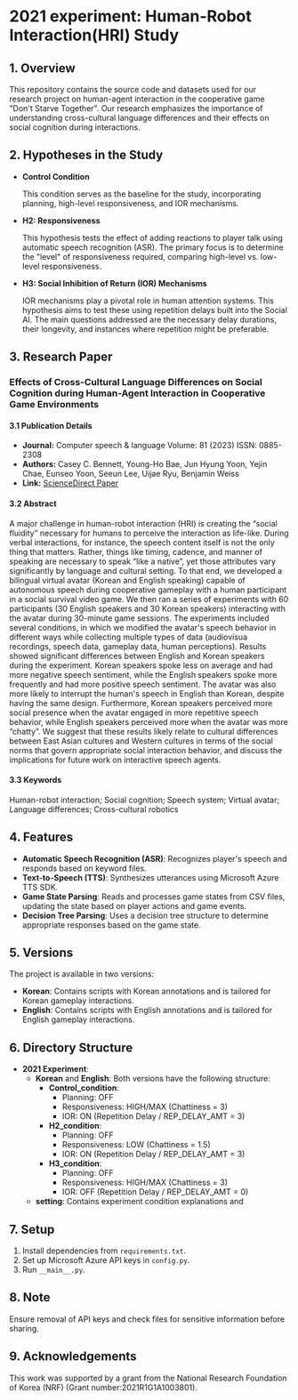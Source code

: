 # 2021 experiment: Human-Robot Interaction(HRI) Study

## 1. Overview
This repository contains the source code and datasets used for our research project on human-agent interaction in the cooperative game "Don't Starve Together". Our research emphasizes the importance of understanding cross-cultural language differences and their effects on social cognition during interactions.

## 2. Hypotheses in the Study

- **Control Condition**

    This condition serves as the baseline for the study, incorporating planning, high-level responsiveness, and IOR mechanisms.

- **H2: Responsiveness**

    This hypothesis tests the effect of adding reactions to player talk using automatic speech recognition (ASR). The primary focus is to determine the "level" of responsiveness required, comparing high-level vs. low-level responsiveness.

- **H3: Social Inhibition of Return (IOR) Mechanisms**

    IOR mechanisms play a pivotal role in human attention systems. This hypothesis aims to test these using repetition delays built into the Social AI. The main questions addressed are the necessary delay durations, their longevity, and instances where repetition might 
    be preferable.

## 3. Research Paper
### Effects of Cross-Cultural Language Differences on Social Cognition during Human-Agent Interaction in Cooperative Game Environments

#### 3.1 Publication Details
- **Journal:** Computer speech & language Volume: 81 (2023) ISSN: 0885-2308
- **Authors:** Casey C. Bennett, Young-Ho Bae, Jun Hyung Yoon, Yejin Chae, Eunseo Yoon, Seeun Lee, Uijae Ryu, Benjamin Weiss
- **Link:** [ScienceDirect Paper](https://www.sciencedirect.com/science/article/pii/S0885230823000402)

#### 3.2 Abstract
A major challenge in human-robot interaction (HRI) is creating the “social fluidity” necessary for humans to perceive the interaction as life-like. During verbal interactions, for instance, the speech content itself is not the only thing that matters. Rather, things like timing, cadence, and manner of speaking are necessary to speak “like a native”, yet those attributes vary significantly by language and cultural setting. To that end, we developed a bilingual virtual avatar (Korean and English speaking) capable of autonomous speech during cooperative gameplay with a human participant in a social survival video game. We then ran a series of experiments with 60 participants (30 English speakers and 30 Korean speakers) interacting with the avatar during 30-minute game sessions. The experiments included several conditions, in which we modified the avatar's speech behavior in different ways while collecting multiple types of data (audiovisua recordings, speech data, gameplay data, human perceptions). Results showed significant differences between English and Korean speakers during the experiment. Korean speakers spoke less on average and had more negative speech sentiment, while the English speakers spoke more frequently and had more positive speech sentiment. The avatar was also more likely to interrupt the human's speech in English than Korean, despite having the same design. Furthermore, Korean speakers perceived more social presence when the avatar engaged in more repetitive speech behavior, while English speakers perceived more when the avatar was more “chatty”. We suggest that these results likely relate to cultural differences between East Asian cultures and Western cultures in terms of the social norms that govern appropriate social interaction behavior, and discuss the implications for future work on interactive speech agents.

#### 3.3 Keywords
Human-robot interaction; Social cognition; Speech system; Virtual avatar; Language differences; Cross-cultural robotics

## 4. Features
- **Automatic Speech Recognition (ASR)**: Recognizes player's speech and responds based on keyword files.
- **Text-to-Speech (TTS)**: Synthesizes utterances using Microsoft Azure TTS SDK.
- **Game State Parsing**: Reads and processes game states from CSV files, updating the state based on player actions and game events.
- **Decision Tree Parsing**: Uses a decision tree structure to determine appropriate responses based on the game state.

## 5. Versions
The project is available in two versions:
- **Korean**: Contains scripts with Korean annotations and is tailored for Korean gameplay interactions.
- **English**: Contains scripts with English annotations and is tailored for English gameplay interactions.

## 6. Directory Structure
- **2021 Experiment**:
  - **Korean** and **English**: Both versions have the following structure:
    - **Control_condition**: 
      - Planning: OFF
      - Responsiveness: HIGH/MAX (Chattiness = 3)
      - IOR: ON (Repetition Delay / REP_DELAY_AMT = 3)
    - **H2_condition**: 
      - Planning: OFF
      - Responsiveness: LOW (Chattiness = 1.5)
      - IOR: ON (Repetition Delay / REP_DELAY_AMT = 3)
    - **H3_condition**: 
      - Planning: OFF
      - Responsiveness: HIGH/MAX (Chattiness = 3)
      - IOR: OFF (Repetition Delay / REP_DELAY_AMT = 0)
  - **setting**: Contains experiment condition explanations and

## 7. Setup
1. Install dependencies from `requirements.txt`.
2. Set up Microsoft Azure API keys in `config.py`.
3. Run `__main__.py`.

## 8. Note
Ensure removal of API keys and check files for sensitive information before sharing.

## 9. Acknowledgements
This work was supported by a grant from the National Research Foundation of Korea (NRF) (Grant number:2021R1G1A1003801).
